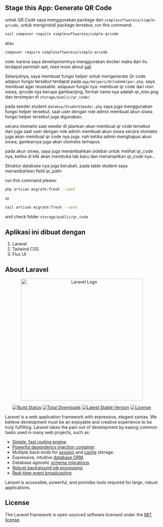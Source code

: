 ## Stage this App: Generate QR Code
untuk QR Code saya menggunakan package dari `simplesoftwareio/simple-qrcode`, untuk menginstall package tersebut, run this command:
```bash
sail composer require simplesoftwareio/simple-qrcode
```
atau
```bash
composer require simplesoftwareio/simple-qrcode
```
note: karena saya developmentnya menggunakan docker maka dari itu terdapat perintah sail, read more about [sail](https://laravel.com/docs/master/sail)

Selanjutnya, saya membuat fungsi helper untuk mengenerate Qr code adapun fungsi tersebut terdapat pada `app/Helpers/QrCodeHelper.php`, saya membuat agar reuseable.
adapaun fungsi nya:
membuat qr code dari nisn siswa, qrcode nya berupa gambar/png, format name nya adalah qr_nisn.png dan tersimpan di `storage/public/qr_code/`

pada seeder student `databse/StudentSeeder.php` saya juga menggunakan fungsi helper tersebut,
saat user dengan role admin membuat akun siswa fungsi helper tersebut juga digunakan.

secara otomatis saat seeder di jalankan akan membuat qr code tersebut dan juga saat user dengan role admin membuat akun siswa secara otomatis juga akan membuat qr code nya juga. nah ketika admin menghapus akun siswa, gambarnya juga akan otomatis terhapus.

pada akun siswa, saya juga menambahkan sidebar untuk melihat qr_code nya, ketika di klik akan membuka tab baru dan menampilkan qr_code nya...

Struktur database nya juga berubah, pada table student saya menambahkan field qr_path:

run this command please:
```bash
php artisan migrate:fresh --seed
```
or
```bash
sail artisan migrate:fresh --seed
```
and check folder `storage/public/qr_code`

## Aplikasi ini dibuat dengan
1. Laravel
2. Tailwind CSS
3. Flux UI

## About Laravel
<p align="center"><a href="https://laravel.com" target="_blank"><img src="https://raw.githubusercontent.com/laravel/art/master/logo-lockup/5%20SVG/2%20CMYK/1%20Full%20Color/laravel-logolockup-cmyk-red.svg" width="400" alt="Laravel Logo"></a></p>

<p align="center">
<a href="https://github.com/laravel/framework/actions"><img src="https://github.com/laravel/framework/workflows/tests/badge.svg" alt="Build Status"></a>
<a href="https://packagist.org/packages/laravel/framework"><img src="https://img.shields.io/packagist/dt/laravel/framework" alt="Total Downloads"></a>
<a href="https://packagist.org/packages/laravel/framework"><img src="https://img.shields.io/packagist/v/laravel/framework" alt="Latest Stable Version"></a>
<a href="https://packagist.org/packages/laravel/framework"><img src="https://img.shields.io/packagist/l/laravel/framework" alt="License"></a>
</p>


Laravel is a web application framework with expressive, elegant syntax. We believe development must be an enjoyable and creative experience to be truly fulfilling. Laravel takes the pain out of development by easing common tasks used in many web projects, such as:

- [Simple, fast routing engine](https://laravel.com/docs/routing).
- [Powerful dependency injection container](https://laravel.com/docs/container).
- Multiple back-ends for [session](https://laravel.com/docs/session) and [cache](https://laravel.com/docs/cache) storage.
- Expressive, intuitive [database ORM](https://laravel.com/docs/eloquent).
- Database agnostic [schema migrations](https://laravel.com/docs/migrations).
- [Robust background job processing](https://laravel.com/docs/queues).
- [Real-time event broadcasting](https://laravel.com/docs/broadcasting).

Laravel is accessible, powerful, and provides tools required for large, robust applications.

## License

The Laravel framework is open-sourced software licensed under the [MIT license](https://opensource.org/licenses/MIT).
